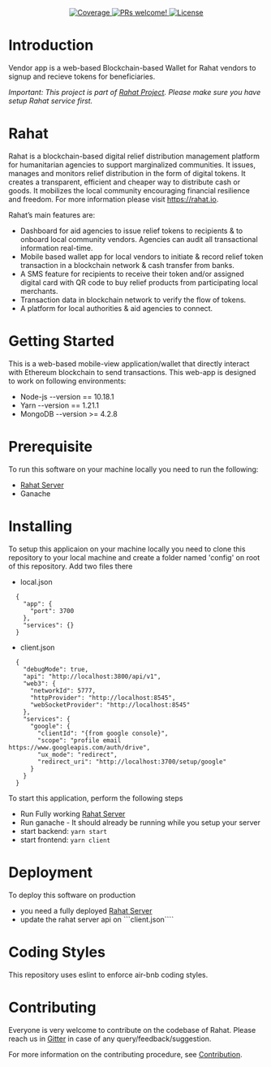 <p align="center">
   <a href="https://coveralls.io/github/esatya/rahat-vendor?branch=master">
    <img src="https://coveralls.io/repos/github/esatya/rahat-vendor/badge.svg?branch=master" alt="Coverage" />
  </a>
  <a href="https://github.com/esatya/rahat-vendor/blob/master/CONTRIBUTING.md">
    <img src="https://img.shields.io/badge/PRs-welcome-brightgreen.svg" alt="PRs welcome!" />
  </a>
  <a href="https://github.com/esatya/rahat-vendor/blob/master/LICENSE">
    <img src="https://img.shields.io/badge/License-AGPL_v3-blue.svg" alt="License" />
  </a>
</p>

# Introduction
Vendor app is a web-based Blockchain-based Wallet for Rahat vendors to signup and recieve tokens for beneficiaries.

_Important: This project is part of [Rahat Project](https://github.com/esatya/rahat). Please make sure you have setup Rahat service first._

# Rahat
Rahat is a blockchain-based digital relief distribution management platform for humanitarian agencies to support marginalized communities. It issues, manages and monitors relief distribution in the form of digital tokens. It creates a transparent, efficient and cheaper way to distribute cash or goods. It mobilizes the local community encouraging financial resilience and freedom. For more information please visit https://rahat.io.

Rahat’s main features are:
- Dashboard for aid agencies to issue relief tokens to recipients & to onboard local community vendors. Agencies can audit all transactional information real-time. 
- Mobile based wallet app for local vendors to initiate & record relief token transaction in a blockchain network & cash transfer from banks.
- A SMS feature for recipients to receive their token and/or assigned digital card with QR code to buy relief products from participating local merchants.
- Transaction data in blockchain network to verify the flow of tokens.
- A platform for local authorities & aid agencies to connect.

# Getting Started

This is a web-based mobile-view application/wallet that directly interact with Ethereum blockchain to send transactions. This web-app is designed to work on following environments:

* Node-js --version == 10.18.1
* Yarn --version == 1.21.1
* MongoDB --version >= 4.2.8

# Prerequisite

To run this software on your machine locally you need to run the following:

* [Rahat Server](https://github.com/esatya/rahat)
* Ganache

# Installing

To setup this applicaion on your machine locally you need to clone this repository to your local machine and create a folder named 'config' on root of this repository. Add two files there

* local.json
```
  {
    "app": {
      "port": 3700
    },
    "services": {}
  }
```
* client.json
```
  {
    "debugMode": true,
    "api": "http://localhost:3800/api/v1",
    "web3": {
      "networkId": 5777,
      "httpProvider": "http://localhost:8545",
      "webSocketProvider": "http://localhost:8545"
    },
    "services": {
      "google": {
        "clientId": "{from google console}",
        "scope": "profile email https://www.googleapis.com/auth/drive",
        "ux_mode": "redirect",
        "redirect_uri": "http://localhost:3700/setup/google"
      }
    }
  }
```
  
To start this application, perform the following steps

* Run Fully working [Rahat Server](https://github.com/esatya/rahat)
* Run ganache - It should already be running while you setup your server
* start backend: ```yarn start```
* start frontend:  ```yarn client```

# Deployment
To deploy this software on production 

* you need a fully deployed [Rahat Server](https://github.com/esatya/rahat)
* update the rahat server api on ```client.json````
# Coding Styles
This repository uses eslint to enforce air-bnb coding styles.

# Contributing
Everyone is very welcome to contribute on the codebase of Rahat. Please reach us in [Gitter](https://gitter.im/bockies/community?utm_source=badge&utm_medium=badge&utm_content=badge) in case of any query/feedback/suggestion.

For more information on the contributing procedure, see [Contribution](https://github.com/esatya/rahat-vendor/blob/master/CONTRIBUTING.md).
